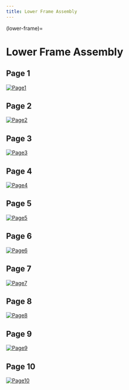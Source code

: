 ```yaml
---
title: Lower Frame Assembly
---
```


(lower-frame)=
# Lower Frame Assembly

## Page 1
[![Page1](_static/lower_frame0.png)](_static/lower_frame0.png)

## Page 2
[![Page2](_static/lower_frame1.png)](_static/lower_frame1.png)

## Page 3
[![Page3](_static/lower_frame2.png)](_static/lower_frame2.png)

## Page 4
[![Page4](_static/lower_frame3.png)](_static/lower_frame3.png)

## Page 5
[![Page5](_static/lower_frame4.png)](_static/lower_frame4.png)

## Page 6
[![Page6](_static/lower_frame5.png)](_static/lower_frame5.png)

## Page 7
[![Page7](_static/lower_frame6.png)](_static/lower_frame6.png)

## Page 8
[![Page8](_static/lower_frame7.png)](_static/lower_frame7.png)

## Page 9
[![Page9](_static/lower_frame8.png)](_static/lower_frame8.png)

## Page 10
[![Page10](_static/lower_frame9.png)](_static/lower_frame9.png)
